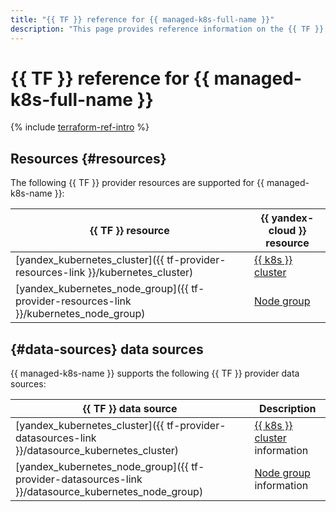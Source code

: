 ```yaml
---
title: "{{ TF }} reference for {{ managed-k8s-full-name }}"
description: "This page provides reference information on the {{ TF }} provider resources and data sources supported for {{ managed-k8s-name }}."
---
```


# {{ TF }} reference for {{ managed-k8s-full-name }}

{% include [terraform-ref-intro](../_includes/terraform-ref-intro.md) %}

## Resources {#resources}

The following {{ TF }} provider resources are supported for {{ managed-k8s-name }}:

| **{{ TF }} resource** | **{{ yandex-cloud }} resource** |
| --- | --- |
| [yandex_kubernetes_cluster]({{ tf-provider-resources-link }}/kubernetes_cluster) | [{{ k8s }} cluster](./concepts/index.md#kubernetes-cluster) |
| [yandex_kubernetes_node_group]({{ tf-provider-resources-link }}/kubernetes_node_group) | [Node group](./concepts/index.md#node-group) |

## {#data-sources} data sources

{{ managed-k8s-name }} supports the following {{ TF }} provider data sources:

| **{{ TF }} data source** | **Description** |
| --- | --- |
| [yandex_kubernetes_cluster]({{ tf-provider-datasources-link }}/datasource_kubernetes_cluster) | [{{ k8s }} cluster](./concepts/index.md#kubernetes-cluster) information |
| [yandex_kubernetes_node_group]({{ tf-provider-datasources-link }}/datasource_kubernetes_node_group) | [Node group](./concepts/index.md#node-group) information |